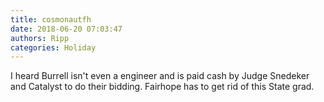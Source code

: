 ```yaml
---
title: cosmonautfh
date: 2018-06-20 07:03:47
authors: Ripp
categories: Holiday
---
```


 I heard Burrell isn't even a engineer and is paid cash by Judge Snedeker and Catalyst to do their bidding. Fairhope has to get rid of this State grad.